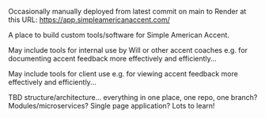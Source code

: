 Occasionally manually deployed from latest commit on main to Render at this URL: https://app.simpleamericanaccent.com/

A place to build custom tools/software for Simple American Accent.

May include tools for internal use by Will or other accent coaches e.g. for documenting accent feedback more effectively and efficiently...

May include tools for client use e.g. for viewing accent feedback more effectively and efficiently...

TBD structure/architecture... everything in one place, one repo, one branch? Modules/microservices? Single page application? Lots to learn!
